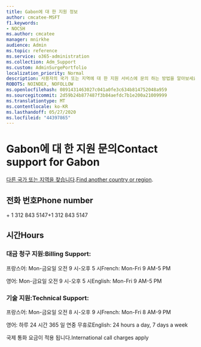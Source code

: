 ```yaml
---
title: Gabon에 대 한 지원 정보
author: cmcatee-MSFT
f1.keywords:
- NOCSH
ms.author: cmcatee
manager: mnirkhe
audience: Admin
ms.topic: reference
ms.service: o365-administration
ms.collection: Adm_Support
ms.custom: AdminSurgePortfolio
localization_priority: Normal
description: 사용자의 국가 또는 지역에 대 한 지원 서비스에 문의 하는 방법을 알아보세요.
ROBOTS: NOINDEX, NOFOLLOW
ms.openlocfilehash: 0891431463027c041a0fe3c634b814752048a959
ms.sourcegitcommit: 2d59b24b877487f3b84aefdc7b1e200a21009999
ms.translationtype: MT
ms.contentlocale: ko-KR
ms.lasthandoff: 05/27/2020
ms.locfileid: "44397865"
---
```

# <a name="contact-support-for-gabon"></a><span data-ttu-id="ee04c-103">Gabon에 대 한 지원 문의</span><span class="sxs-lookup"><span data-stu-id="ee04c-103">Contact support for Gabon</span></span>

<span data-ttu-id="ee04c-104">[다른 국가 또는 지역을 찾습니다](../contact-support-for-business-products.md).</span><span class="sxs-lookup"><span data-stu-id="ee04c-104">[Find another country or region](../contact-support-for-business-products.md).</span></span>

## <a name="phone-number"></a><span data-ttu-id="ee04c-105">전화 번호</span><span class="sxs-lookup"><span data-stu-id="ee04c-105">Phone number</span></span>
<span data-ttu-id="ee04c-106">+ 1 312 843 5147</span><span class="sxs-lookup"><span data-stu-id="ee04c-106">+1 312 843 5147</span></span>

## <a name="hours"></a><span data-ttu-id="ee04c-107">시간</span><span class="sxs-lookup"><span data-stu-id="ee04c-107">Hours</span></span>
### <a name="billing-support"></a><span data-ttu-id="ee04c-108">대금 청구 지원:</span><span class="sxs-lookup"><span data-stu-id="ee04c-108">Billing Support:</span></span>

<span data-ttu-id="ee04c-109">프랑스어: Mon-금요일 오전 9 시-오후 5 시</span><span class="sxs-lookup"><span data-stu-id="ee04c-109">French: Mon-Fri 9 AM-5 PM</span></span>

<span data-ttu-id="ee04c-110">영어: Mon-금요일 오전 9 시-오후 5 시</span><span class="sxs-lookup"><span data-stu-id="ee04c-110">English: Mon-Fri 9 AM-5 PM</span></span>

### <a name="technical-support"></a><span data-ttu-id="ee04c-111">기술 지원:</span><span class="sxs-lookup"><span data-stu-id="ee04c-111">Technical Support:</span></span>

<span data-ttu-id="ee04c-112">프랑스어: Mon-금요일 오전 8 시-오후 9 시</span><span class="sxs-lookup"><span data-stu-id="ee04c-112">French: Mon-Fri 8 AM-9 PM</span></span>

<span data-ttu-id="ee04c-113">영어: 하루 24 시간 365 일 연중 무휴로</span><span class="sxs-lookup"><span data-stu-id="ee04c-113">English: 24 hours a day, 7 days a week</span></span>

<span data-ttu-id="ee04c-114">국제 통화 요금이 적용 됩니다.</span><span class="sxs-lookup"><span data-stu-id="ee04c-114">International call charges apply</span></span>
